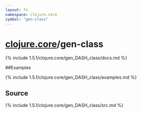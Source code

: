 ```yaml
---
layout: fn
namespace: clojure.core
symbol: "gen-class"
---
```


# [clojure.core](../)/gen-class

{% include 1.5.1/clojure.core/gen_DASH_class/docs.md %}

##Examples

{% include 1.5.1/clojure.core/gen_DASH_class/examples.md %}
## Source
{% include 1.5.1/clojure.core/gen_DASH_class/src.md %}

